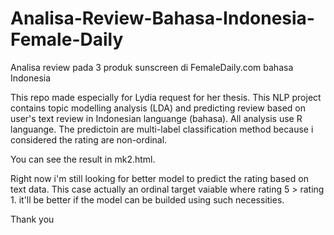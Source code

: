 # Analisa-Review-Bahasa-Indonesia-Female-Daily
Analisa review pada 3 produk sunscreen di FemaleDaily.com bahasa Indonesia

This repo made especially for Lydia request for her thesis.
This NLP project contains topic modelling analysis (LDA) and predicting review based on user's text review in Indonesian languange (bahasa). All analysis use R languange. The predictoin are multi-label classification method because i considered the rating are non-ordinal.

You can see the result in mk2.html.

Right now i'm still looking for better model to predict the rating based on text data. This case actually an ordinal target vaiable where rating 5 > rating 1. it'll be better if the model can be builded using such necessities.

Thank you
